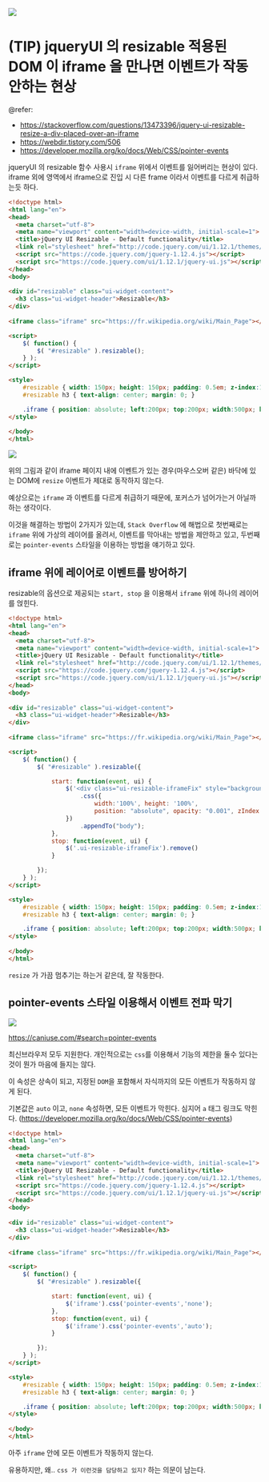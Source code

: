 ![](https://lh3.googleusercontent.com/MWlX7ajBtTE4WC9M7nwRW_ZuSD_YrwCDC6gRPrcq3XxCZdyrttWEDGuvZQ2L2kr62gkc5o-zBfOsXX4PmmUX98y3HtP3kWojAijAgRQgFL8ycfQNJrIoOox39_8IYFtjIGTGHS6pV15H9rq4e78_iTGLWmYWNBAa_lUq7vB3mTfF3GiUzpc2nhPh2Ps3Z-EatSgIjAgy1ESS6vUdZxmh0sRfOdUsVTHeDCB5cInRddpyE0Ae_bWPVvTL1YsPwXxCbtZZJL1K5UxRphb1sp-XIoWC6UPZyQ1GTA6-_j7h-rAelRPuvS0daiKhJ2spJNPbIiEvugaL_DUDazkRRRjwNDPlyYG3BKPk5rgkOfIMGfmVdkBGyP-KnhUrrceZ4dxb6wNCSri6TYEVXWIX_jRRPzUH2KsLLEyXsRqAMHJFgx9Rs7c-1eilvyE64b_bTj5OCE5FzNOC-A84MmXqKUU0INTbObfUhhVlCKgNGtw5RHCCsJ6xjnsgz7coORwGEKxx4bJjhtvVs3RfoM17rZZZdCXzqJL7QL59Mn_4FpIEbTt25DrZMNZ6BjHduMtUZgbtrHoQZDWty8SYSW-Sl8PJ5XCg-mhfd5ko7j75TpZb8cLE21kMcYKbcmHN80Fbi6bpHPCMGyXb3evAjH9UI6mJu12zqm7krdYc=w543-h325-no)

# (TIP) jqueryUI 의 resizable 적용된 DOM 이 iframe 을 만나면 이벤트가 작동 안하는 현상

@refer: 
- https://stackoverflow.com/questions/13473396/jquery-ui-resizable-resize-a-div-placed-over-an-iframe
- https://webdir.tistory.com/506
- https://developer.mozilla.org/ko/docs/Web/CSS/pointer-events

jqueryUI 의 resizable 함수 사용시 `iframe` 위에서 이벤트를 잃어버리는 현상이 있다. 
iframe 외에 영역에서 iframe으로 진입 시 다른 frame 이라서 이벤트를 다르게 취급하는듯 하다.

```html
<!doctype html>
<html lang="en">
<head>
  <meta charset="utf-8">
  <meta name="viewport" content="width=device-width, initial-scale=1">
  <title>jQuery UI Resizable - Default functionality</title>
  <link rel="stylesheet" href="http://code.jquery.com/ui/1.12.1/themes/base/jquery-ui.css">
  <script src="https://code.jquery.com/jquery-1.12.4.js"></script>
  <script src="https://code.jquery.com/ui/1.12.1/jquery-ui.js"></script>
</head>
<body>
 
<div id="resizable" class="ui-widget-content">
  <h3 class="ui-widget-header">Resizable</h3>
</div>
 
<iframe class="iframe" src="https://fr.wikipedia.org/wiki/Main_Page"></iframe>

<script>
    $( function() {
        $( "#resizable" ).resizable();
    } );
</script>

<style>
    #resizable { width: 150px; height: 150px; padding: 0.5em; z-index:100; }
    #resizable h3 { text-align: center; margin: 0; }

    .iframe { position: absolute; left:200px; top:200px; width:500px; height:500px; }
</style>
      
</body>
</html>
```

![](https://lh3.googleusercontent.com/9dVu-gmTelg-nYTvwJnDhs5VLzT7TLehOxR-fZJY0szDUEFnH2j5o0TfEcSHvus-cbyPplwY-AqvZkzgdbkeuC7sbXs-UjhQrOayY97Mnx5A45Lk5WA5ufT7byTFllEs8TH43Co3g1NfR5PsfGrcLOCh4dTsq6mXbjYlylhiF8NVmXa8wWjF1OVYK02m-8MhTFDNpmE9XCoAcJj20vyipeZL7l-bomXIOvDqDCTEf096M2DB9IxUckxMBJGSButzatZO98lEUF5jikNQXc8A2-FSdcjHLK8uXBD6BqOjUvKI2O_218EaLJWn7_0kazmWRFJ8moKaziDXmYOIB61GT58_vVlzriWK0QqzhuVNFtYlGEUa9vF0Ca_-eC9OpPVNsye2hN_XdXi5p9y8DpnOLVhn-QKUskof-QSRQWCxZJDb5OHC0YtkgM2iPu-mq62PeJ0hqbxx6hf-04XXajXSpH6vOi6I6Ry4SPDikHqIdtrGDnkLat0p9nCQuyPaIhVLrN0V1NuQppvj9kVNeaxZYEUbB4Jpyn5AYnTKIcoXka4JOE2nUZEaWaUf3LasA8C4pAchYXkyzrkI1HRerUR9ZVQb5i5UHyTxRnIsXSYMBt7dSJCFuGunoHDIXdkBoF9XnzrDEfQ1zz-bIQWxTw__KGnfQCKyegS4=w1482-h720-no)

위의 그림과 같이 iframe 페이지 내에 이벤트가 있는 경우(마우스오버 같은) 바닥에 있는 DOM에 `resize` 이벤트가 제대로 동작하지 않는다.

예상으로는 `iframe` 과 이벤트를 다르게 취급하기 때문에, 포커스가 넘어가는거 아닐까 하는 생각이다.

이것을 해결하는 방법이 2가지가 있는데, `Stack Overflow` 에 해법으로 첫번째로는 `iframe` 위에 가상의 레이어를 올려서, 이벤트를 막아내는 방법을 제안하고 있고, 두번째로는 `pointer-events` 스타일을 이용하는 방법을 얘기하고 있다.

## iframe 위에 레이어로 이벤트를 방어하기

resizable의 옵션으로 제공되는 `start, stop` 을 이용해서 `iframe` 위에 하나의 레이어를 얹힌다.

```html
<!doctype html>
<html lang="en">
<head>
  <meta charset="utf-8">
  <meta name="viewport" content="width=device-width, initial-scale=1">
  <title>jQuery UI Resizable - Default functionality</title>
  <link rel="stylesheet" href="http://code.jquery.com/ui/1.12.1/themes/base/jquery-ui.css">
  <script src="https://code.jquery.com/jquery-1.12.4.js"></script>
  <script src="https://code.jquery.com/ui/1.12.1/jquery-ui.js"></script>
</head>
<body>
 
<div id="resizable" class="ui-widget-content">
  <h3 class="ui-widget-header">Resizable</h3>
</div>
 
<iframe class="iframe" src="https://fr.wikipedia.org/wiki/Main_Page"></iframe>

<script>
    $( function() {
        $( "#resizable" ).resizable({

            start: function(event, ui) {
                $('<div class="ui-resizable-iframeFix" style="background: #fff;"></div>')
                    .css({
                        width:'100%', height: '100%',
                        position: "absolute", opacity: "0.001", zIndex: 10
                })
                    .appendTo("body");
            },
            stop: function(event, ui) {
                $('.ui-resizable-iframeFix').remove()
            }

        });
    } );
</script>

<style>
    #resizable { width: 150px; height: 150px; padding: 0.5em; z-index:100; }
    #resizable h3 { text-align: center; margin: 0; }

    .iframe { position: absolute; left:200px; top:200px; width:500px; height:500px; }
</style>
      
</body>
</html>
```

`resize` 가 가끔 멈추기는 하는거 같은데, 잘 작동한다.

## pointer-events 스타일 이용해서 이벤트 전파 막기

![](https://lh3.googleusercontent.com/mwd2ZCI8uPLUq2XofO8RDPC6a2o3uSr2R02xzZP4mGq6pBHr0wJ8jsFf8fIkPSTsI1vkaXf9rUUaSPRgN5CRfBhNzx0A4wgGeWeBukKHwHEjL_BmOYcHpU4Q4sZUzEkuaJNMvwnX89rh8xBR85MPptqY28gWsRjASgUq22F6TcZvoZnNhToN_XAM4Okv3y2unYNzfBufb5NkderD62Gy7E_M7N-OiIW52yHF1WH9d9YlNjaqjcitTZBvixoRnFw67zgYD9Bx6qxN1Sfn4Gj-fPVcV3FOdFZgx2i65QVgnYRSTOQXQd9euObkwVb6EjZ4huntRizRLOIb06K4e-jXzftUps2P16X-BLgaIAxDtGyQYY0hsjBSXZvtmazUKXGutgjvQkAPBjqsSxN_eqhK-iOc1_-B3Iz47Q1f_KjxT4-zKBO1ncMeYpO2AbvO2ojoaIA3MY7R9ei47Pwf95MWx9tZ9leY2Gv4Ki8XekONwSLO4bS0wl0d9Q2GJ4LwA5NlN91ElCDt1-f4khXD3P6rxzj0scO-RHrXx4zvQ9sSk8-uKOK693emNhErNUBjV7RVs1gf6y836MM1E2oMfBIEYzEeAbNLBydTxmxNTJUjrkbcfKCQ4eRzwAKv-RbHguPxSupRE0d01L20CCt0_vsjPYQ_cAOqNtH1=w604-h235-no)

https://caniuse.com/#search=pointer-events

최신브라우저 모두 지원한다. 개인적으로는 `css`를 이용해서 기능의 제한을 둘수 있다는것이 뭔가 마음에 들지는 않다.

이 속성은 상속이 되고, 지정된 `DOM`을 포함해서 자식까지의 모든 이벤트가 작동하지 않게 된다.

기본값은 `auto` 이고, `none` 속성하면, 모든 이벤트가 막힌다. 심지어 `a` 태그 링크도 막힌다.
(https://developer.mozilla.org/ko/docs/Web/CSS/pointer-events)

```html
<!doctype html>
<html lang="en">
<head>
  <meta charset="utf-8">
  <meta name="viewport" content="width=device-width, initial-scale=1">
  <title>jQuery UI Resizable - Default functionality</title>
  <link rel="stylesheet" href="http://code.jquery.com/ui/1.12.1/themes/base/jquery-ui.css">
  <script src="https://code.jquery.com/jquery-1.12.4.js"></script>
  <script src="https://code.jquery.com/ui/1.12.1/jquery-ui.js"></script>
</head>
<body>
 
<div id="resizable" class="ui-widget-content">
  <h3 class="ui-widget-header">Resizable</h3>
</div>
 
<iframe class="iframe" src="https://fr.wikipedia.org/wiki/Main_Page"></iframe>

<script>
    $( function() {
        $( "#resizable" ).resizable({

            start: function(event, ui) {
                $('iframe').css('pointer-events','none');
            },
            stop: function(event, ui) {
                $('iframe').css('pointer-events','auto');
            }

        });
    } );
</script>

<style>
    #resizable { width: 150px; height: 150px; padding: 0.5em; z-index:100; }
    #resizable h3 { text-align: center; margin: 0; }

    .iframe { position: absolute; left:200px; top:200px; width:500px; height:500px; }
</style>
      
</body>
</html>
```

아주 `iframe` 안에 모든 이벤트가 작동하지 않는다. 

유용하지만, 왜.. `css 가 이런것을 담당하고 있지?` 하는 의문이 남는다.



